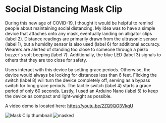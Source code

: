 # Social Distancing Mask Clip

During this new age of COVID-19, I thought it would be helpful to
remind people about maintaining social distancing. My idea was
to have a simple device that attaches onto any mask, eventually
landing on alligator clips (label 2).
Distance readings are primarily drawn from the ultrasonic sensor
(label 1), but a humidity sensor is also used (label 6) for additional
accuracy.
Wearers are alerted of standing too close to someone through a
piezo buzzer's soft beeping (label 7). Additionally, the blue LED
(label 3) signals to others that they are too close for safety.

Users interact with this device by setting grace periods.
Otherwise, the device would always be looking for distances less
than 6 feet. Flicking the switch (label 8) will turn the device
completely off, serving as a bypass switch for long grace periods.
The tactile switch (label 4) starts a grace period of only 60
seconds.
Lastly, I used an Arduino Nano (label 5) to keep the device as
compact and light-weight as possible.

A video demo is located here: https://youtu.be/2ZQ9QO3VkqU

![Mask Clip thumbnail](https://user-images.githubusercontent.com/34201673/183146085-5889e9fa-868e-4c3c-8e98-57d671f8e1b1.png)
![masked](https://user-images.githubusercontent.com/34201673/183146093-8d61042c-859f-4376-8012-dad983aa6aaf.jpg)
